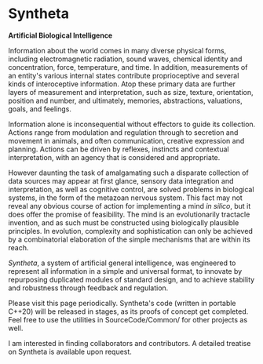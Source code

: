# Syntheta
**Artificial Biological Intelligence**

Information about the world comes in many diverse physical forms, including electromagnetic radiation, sound waves, chemical identity and concentration, force, temperature, and time. In addition, measurements of an entity's various internal states contribute proprioceptive and several kinds of interoceptive information. Atop these primary data are further layers of measurement and interpretation, such as size, texture, orientation, position and number, and ultimately, memories, abstractions, valuations, goals, and feelings.

Information alone is inconsequential without effectors to guide its collection. Actions range from modulation and regulation through to secretion and movement in animals, and often communication, creative expression and planning. Actions can be driven by reflexes, instincts and contextual interpretation, with an agency that is considered and appropriate.

However daunting the task of amalgamating such a disparate collection of data sources may appear at first glance, sensory data integration and interpretation, as well as cognitive control, are solved problems in biological systems, in the form of the metazoan nervous system. This fact may not reveal any obvious course of action for implementing a mind *in silico*, but it does offer the promise of feasibility. The mind is an evolutionarily tractacle invention, and as such must be constructed using biologically plausible principles. In evolution, complexity and sophistication can only be achieved by a combinatorial elaboration of the simple mechanisms that are within its reach.

*Syntheta*, a system of artificial general intelligence, was engineered to represent all information in a simple and universal format, to innovate by repurposing duplicated modules of standard design, and to achieve stability and robustness through feedback and regulation.

Please visit this page periodically. Syntheta's code (written in portable C++20) will be released in stages, as its proofs of concept get completed. Feel free to use the utilities in SourceCode/Common/ for other projects as well.

I am interested in finding collaborators and contributors. A detailed treatise on Syntheta is available upon request.

